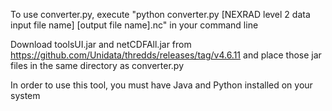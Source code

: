 To use converter.py, execute "python converter.py [NEXRAD level 2 data input file name] [output file name].nc" in your command line

Download toolsUI.jar and netCDFAll.jar from https://github.com/Unidata/thredds/releases/tag/v4.6.11 
and place those jar files in the same directory as converter.py

In order to use this tool, you must have Java and Python installed on your system
